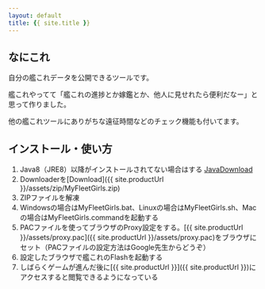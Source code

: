 ```yaml
---
layout: default
title: {{ site.title }}
---
```


<section id="about">

## なにこれ

自分の艦これデータを公開できるツールです。

艦これやってて「艦これの進捗とか嫁鑑とか、他人に見せれたら便利だなー」と思って作りました。

他の艦これツールにありがちな遠征時間などのチェック機能も付いてます。


</section>

<section id="getstarted">

## インストール・使い方

1. Java8（JRE8）以降がインストールされてない場合はする [JavaDownload](https://java.com/ja/download/)
2. Downloaderを[Download]({{ site.productUrl }}/assets/zip/MyFleetGirls.zip)
3. ZIPファイルを解凍
4. Windowsの場合はMyFleetGirls.bat、Linuxの場合はMyFleetGirls.sh、Macの場合はMyFleetGirls.commandを起動する
5. PACファイルを使ってブラウザのProxy設定をする。[{{ site.productUrl }}/assets/proxy.pac]({{ site.productUrl }}/assets/proxy.pac)をブラウザにセット（PACファイルの設定方法はGoogle先生からどうぞ）
6. 設定したブラウザで艦これのFlashを起動する
7. しばらくゲームが進んだ後に[{{ site.productUrl }}]({{ site.productUrl }})にアクセスすると閲覧できるようになっている


</section>
